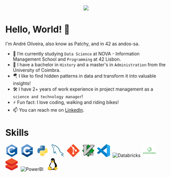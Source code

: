 <div id="header" align="center">
  <img src="https://media.giphy.com/media/USV0ym3bVWQJJmNu3N/giphy.gif" width="250"/>
</div>

# Hello, World! 👋 

I'm André Oliveira, also know as Patchy, and in 42 as andos-sa.

- 🌱 I’m currently studying `Data Science` at NOVA - Information Management School and `Programming` at 42 Lisbon.
- 🤝 I have a bachelor in `History` and a master's in `Administration` from the University of Coimbra.  
- 🪂 I like to find hidden patterns in data and transform it into valuable insights!
- 🛠️ I have 2+ years of work experience in project management as a `science and technology manager`!
- ⚡ Fun fact: I love coding, walking and riding bikes!
- 📫 You can reach me on [LinkedIn](https://www.linkedin.com/in/andrepsoliveira/).

# Skills

<div>
  <img src="https://raw.githubusercontent.com/devicons/devicon/55609aa5bd817ff167afce0d965585c92040787a/icons/c/c-original.svg" title="C" alt="C" width="40" height="40"/>&nbsp;
  <img src="https://raw.githubusercontent.com/devicons/devicon/55609aa5bd817ff167afce0d965585c92040787a/icons/cplusplus/cplusplus-original.svg" title="cplusplus" alt="cplusplus" width="40" height="40"/>&nbsp;
  <img src="https://raw.githubusercontent.com/devicons/devicon/55609aa5bd817ff167afce0d965585c92040787a/icons/python/python-original.svg" title="Python" alt="Python" width="40" height="40"/>&nbsp;
  <img src="https://raw.githubusercontent.com/devicons/devicon/55609aa5bd817ff167afce0d965585c92040787a/icons/mysql/mysql-original.svg" title="MySQL" alt="MySQL" width="40" height="40"/>&nbsp;
  <img src="https://raw.githubusercontent.com/devicons/devicon/55609aa5bd817ff167afce0d965585c92040787a/icons/git/git-original.svg" title="Git" alt="Git" width="40" height="40"/>&nbsp;
  <img src="https://raw.githubusercontent.com/devicons/devicon/55609aa5bd817ff167afce0d965585c92040787a/icons/vim/vim-original.svg" title="VIM" alt="VIM" width="40" height="40"/>&nbsp;
  <img src="https://raw.githubusercontent.com/devicons/devicon/55609aa5bd817ff167afce0d965585c92040787a/icons/vscode/vscode-original.svg"  title="VSCode" alt="VSCode" width="40" height="40"/>&nbsp;
  <img src="" title="Databricks" alt="Databricks" width="40" height="40"/>&nbsp;
  <img src="https://raw.githubusercontent.com/devicons/devicon/55609aa5bd817ff167afce0d965585c92040787a/icons/anaconda/anaconda-original-wordmark.svg" title="Anaconda" alt="Anaconda" width="40" height="40"/>&nbsp;
  <img src="https://raw.githubusercontent.com/Azure-Player/icons-and-symbols/df02bdf6e638959f62214c79ce51738076b52b89/popular/databricks.svg" title="Databricks" alt="Databricks" width="40" height="40"/>&nbsp;
  <img src="https://raw.githubusercontent.com/microsoft/PowerBI-Icons/2bf1c982fb24528eee1559a96a25eb534c175cfd/SVG/Power-BI.svg" title="PowerBI" alt="PowerBI" width="40" height="40"/>&nbsp;
  <img src="https://raw.githubusercontent.com/devicons/devicon/55609aa5bd817ff167afce0d965585c92040787a/icons/linux/linux-original.svg" title="Linux" alt="Linux" width="40" height="40"/>&nbsp;
</div>
